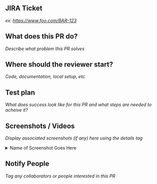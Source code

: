 ## JIRA Ticket

_ex: https://www.foo.com/BAR-123_

## What does this PR do?

_Describe what problem this PR solves_

## Where should the reviewer start?

_Code, documentation, local setup, etc_

## Test plan

_What does success look like for this PR and what steps are needed to acheive it?_

## Screenshots / Videos

_Display associated screenshots (if any) here using the details tag_

<details>
	<summary>Name of Screenshot Goes Here</summary>

	_Link to Screenshot / Video goes here_

</details>

## Notify People

_Tag any collaborators or people interested in this PR_